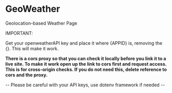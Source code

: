 # GeoWeather
Geolocation-based Weather Page

IMPORTANT:

Get your openweatherAPI key and place it where {APPID} is, removing the {}. This will make it work.

**There is a cors proxy so that you can check it locally before you link it to a live site. To make it work open up the link to cors first and request access. This is for cross-origin checks. If you do not need this, delete reference to cors and the proxy.**

-- Please be careful with your API keys, use dotenv framework if needed -- 
